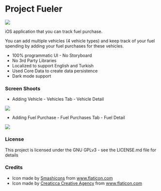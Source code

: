 
# Project Fueler
![](https://i.imgur.com/YaVPlDN.png)

iOS application that you can track fuel purchase.

You can add multiple vehicles (4 vehicle types) and keep track of your fuel spending by adding your fuel purchases for these vehicles.

- 100% programmatic UI - No Storyboard
- No 3rd Party Libraries
- Localized to support English and Turkish
- Used Core Data to create data persistence
- Dark mode support 

### Screen Shoots

- Adding Vehicle - Vehicles Tab - Vehicle Detail

![](https://i.imgur.com/rdhvdbl.png)


- Adding Fuel Purchase - Fuel Purchases Tab - Fuel Detail

![](https://i.imgur.com/Hul7iTE.png)

### License

This project is licensed under the GNU GPLv3 - see the LICENSE.md file for details

### Credits

- Icon made by [Smashicons](https://www.flaticon.com/authors/smashicons "Smashicons") from www.flaticon.com
- Icon made by [Creaticca Creative Agency](https://www.flaticon.com/authors/creaticca-creative-agency "Creaticca Creative Agency") from www.flaticon.com

